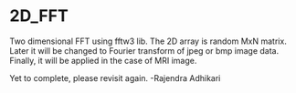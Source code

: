 # 2D_FFT
Two dimensional FFT using fftw3 lib. The 2D array is random MxN matrix. Later it will be changed to Fourier transform of jpeg or bmp image data.
Finally, it will be applied in the case of MRI image.

Yet to complete, please revisit again.
-Rajendra Adhikari
